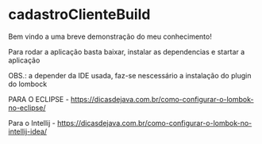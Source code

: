 # cadastroClienteBuild

Bem vindo a uma breve demonstração do meu conhecimento!

Para rodar a aplicação basta baixar, instalar as dependencias e startar a aplicação 

OBS.: a depender da IDE usada, faz-se nescessário a instalação do plugin do lombock

PARA O ECLIPSE - https://dicasdejava.com.br/como-configurar-o-lombok-no-eclipse/

Para o Intellij - https://dicasdejava.com.br/como-configurar-o-lombok-no-intellij-idea/


